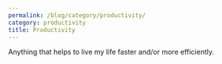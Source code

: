 ```yaml
---
permalink: /blog/category/productivity/
category: productivity
title: Productivity
---
```


Anything that helps to live my life faster and/or more efficiently.
